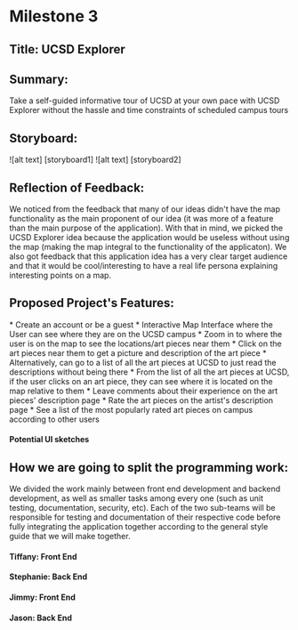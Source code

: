 <h1> Milestone 3 </h1>

<h2> Title: UCSD Explorer</h2>

<h2> Summary: </h2>
<p> Take a self-guided informative tour of UCSD at your own pace with UCSD Explorer without the hassle and time constraints of scheduled campus tours</p>

<h2> Storyboard: </h2>
![alt text] [storyboard1]
![alt text] [storyboard2]

[storyboard1]: images/proposal1.jpg "Story Board Part 1"
[storyboard2]: images/proposal2.jpg "Story Board Part 2"

<h2> Reflection of Feedback: </h2>
<p> We noticed from the feedback that many of our ideas didn't have the map functionality as the main proponent of our idea (it was more of a feature than the main purpose of the application). With that in mind, we picked the UCSD Explorer idea because the application would be useless without using the map (making the map integral to the functionality of the applicaton). We also got feedback that this application idea has a very clear target audience and that it would be cool/interesting to have a real life persona explaining interesting points on a map. </p>

<h2> Proposed Project's Features: </h2>
* Create an account or be a guest
* Interactive Map Interface where the User can see where they are on the UCSD campus
* Zoom in to where the user is on the map to see the locations/art pieces near them
* Click on the art pieces near them to get a picture and description of the art piece
* Alternatively, can go to a list of all the art pieces at UCSD to just read the descriptions without being there
* From the list of all the art pieces at UCSD, if the user clicks on an art piece, they can see where it is located on the map relative to them
* Leave comments about their experience on the art pieces' description page
* Rate the art pieces on the artist's description page
* See a list of the most popularly rated art pieces on campus according to other users

<h4> Potential UI sketches </h4>

<h2> How we are going to split the programming work: </h2>
<p> We divided the work mainly between front end development and backend development, as well as smaller tasks among every one (such as unit testing, documentation, security, etc). Each of the two sub-teams will be responsible for testing and documentation of their respective code before fully integrating the application together according to the general style guide that we will make together.</p>
<h4> Tiffany: Front End </h4>
<h4> Stephanie: Back End</h4>
<h4> Jimmy: Front End </h4>
<h4> Jason: Back End</h4>